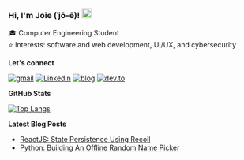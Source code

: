 ### Hi, I'm Joie (ˈjō-ē)! <img src="https://raw.githubusercontent.com/MartinHeinz/MartinHeinz/master/wave.gif" width="20px">

🎓  Computer Engineering Student <br/>
⭐️  Interests: software and web development, UI/UX, and cybersecurity

**Let's connect**

[![gmail](https://img.shields.io/badge/gmail-EA4335?style=for-the-badge&logo=gmail&logoColor=white)][email]
[![Linkedin](https://img.shields.io/badge/Linkedin-0A66C2?style=for-the-badge&logo=linkedin)][linkedin]
[![blog](https://img.shields.io/badge/blog-000000?style=for-the-badge&logo=vercel&logoColor=white)][website]
[![dev.to](https://img.shields.io/badge/dev.to-0A0A0A?style=for-the-badge&logo=dev.to)][devto]

**GitHub Stats**

[![Top Langs](https://github-readme-stats.vercel.app/api/top-langs/?username=joiellantero&layout=compact&theme=ayu-mirage&hide_border=true&langs_count=8)](https://github.com/anuraghazra/github-readme-stats)

**Latest Blog Posts**

<!-- BLOG-POST-LIST:START -->
- [ReactJS: State Persistence Using Recoil](https://dev.to/joiellantero/reactjs-state-persistence-using-react-recoil-29oc)
- [Python: Building An Offline Random Name Picker](https://dev.to/joiellantero/python-building-an-offline-random-name-picker-4l0i)
<!-- BLOG-POST-LIST:END -->

[website]: https://joiellantero.tech/
[linkedin]: https://www.linkedin.com/in/joiellantero/
[email]: mailto:jatllantero@gmail.com
[devto]: https://dev.to/joiellantero
